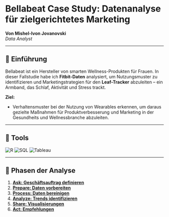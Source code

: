 # Bellabeat Case Study: Datenanalyse für zielgerichtetes Marketing  
**Von Mishel-Ivon Jovanovski**  
*Data Analyst*  

---

## 📌 Einführung  
Bellabeat ist ein Hersteller von smarten Wellness-Produkten für Frauen. In dieser Fallstudie habe ich **Fitbit-Daten** analysiert, um Nutzungsmuster zu identifizieren und Marketingstrategien für den **Leaf-Tracker** abzuleiten – ein Armband, das Schlaf, Aktivität und Stress trackt.  

**Ziel:**  
- Verhaltensmuster bei der Nutzung von Wearables erkennen, um daraus gezielte Maßnahmen für Produktverbesserung und Marketing in der Gesundheits und Wellnessbranche abzuleiten.  

---

## 🔧 Tools  
![R](https://img.shields.io/badge/R-276DC3?style=flat&logo=r&logoColor=white)
![SQL](https://img.shields.io/badge/SQL-4479A1?style=flat&logo=mysql&logoColor=white)
![Tableau](https://img.shields.io/badge/Tableau-E97627?style=flat&logo=tableau&logoColor=white)

---

## 🔄 Phasen der Analyse  
1. **[Ask: Geschäftsauftrag definieren](1-ask.md)**  
2. **[Prepare: Daten vorbereiten](2-prepare.md)**  
3. **[Process: Daten bereinigen](3-process.md)**  
4. **[Analyze: Trends identifizieren](4-analyze.md)**  
5. **[Share: Visualisierungen](5-share.md)**  
6. **[Act: Empfehlungen](6-act.md)**  


